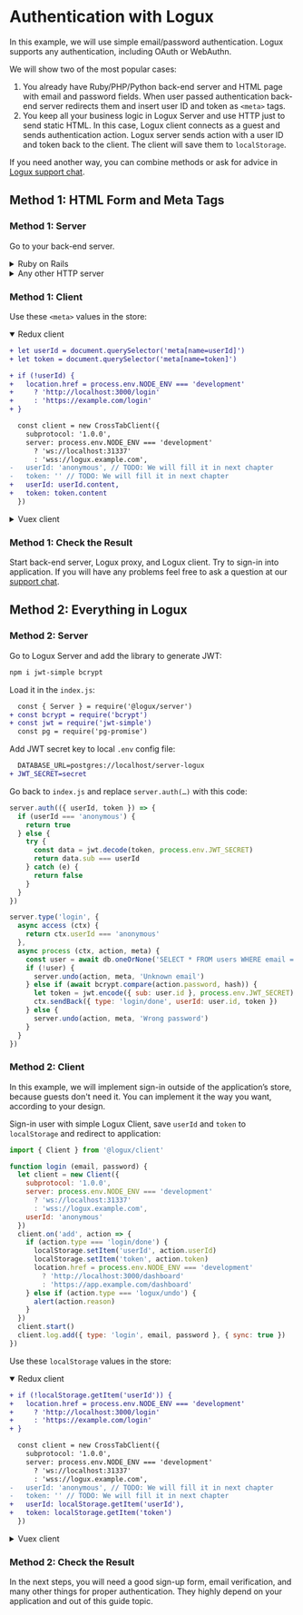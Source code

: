 # Authentication with Logux

In this example, we will use simple email/password authentication. Logux supports any authentication, including OAuth or WebAuthn.

We will show two of the most popular cases:

1. You already have Ruby/PHP/Python back-end server and HTML page with email and password fields. When user passed authentication back-end server redirects them and insert user ID and token as `<meta>` tags.
2. You keep all your business logic in Logux Server and use HTTP just to send static HTML. In this case, Logux client connects as a guest and sends authentication action. Logux server sends action with a user ID and token back to the client. The client will save them to `localStorage`.

If you need another way, you can combine methods or ask for advice in [Logux support chat].

[Logux support chat]: https://gitter.im/logux/logux


## Method 1: HTML Form and Meta Tags

### Method 1: Server

Go to your back-end server.

<details><summary>Ruby on Rails</summary>

Add `jwt` to `Gemfile` and call `bundle`:

```ruby
gem 'jwt'
```

Add JWT secret key to local `.env`:

```diff
  LOGUX_CONTROL_SECRET=secret
  LOGUX_URL=http://localhost:31338
+ JWT_SECRET=secret
```

Edit `config/initializers/logux.rb`:

```diff
  config.auth_rule = lambda do |user_id, token|
-   # Allow only local users until we will have a proper authentication
-   Rails.env.development?
+   data = JWT.decode token, ENV['JWT_SECRET'], { algorithm: 'HS256' }
+   data[0]['sub'] == user_id
  end
```

Add `<meta>` tags to application layout used for authenticated user:

```haml
    meta( name="userId" content=current_user.id )
    meta( name="token" content=JWT.encode({ sub: current_user.id }, ENV['JWT_SECRET'], 'HS256') )
```

</details>
<details><summary>Any other HTTP server</summary>

Add JWT secret key to proper storage for your environment. Local `.env` is a good option.

```diff
  LOGUX_CONTROL_SECRET=secret
  LOGUX_URL=http://localhost:31338
+ JWT_SECRET=secret
```

Add library to support JWT. Add code to check `userId` and `token` from Logux:

```js
data = JWT.decode(token, ENV['JWT_SECRET'])
return data.sub == userId
```

Generate token to use in HTML template:

```js
token = JWT.encode({ sub: userId }, ENV['JWT_SECRET'])
```

Add this token and user ID to HTML templates used for authenticated user:

```html
    <meta name="userId" content=<?= userId ?>>
    <meta name="token" content=<?= token ?>>
```

</details>


### Method 1: Client

Use these `<meta>` values in the store:

<details open><summary>Redux client</summary>

```diff
+ let userId = document.querySelector('meta[name=userId]')
+ let token = document.querySelector('meta[name=token]')

+ if (!userId) {
+   location.href = process.env.NODE_ENV === 'development'
+     ? 'http://localhost:3000/login'
+     : 'https://example.com/login'
+ }

  const client = new CrossTabClient({
    subprotocol: '1.0.0',
    server: process.env.NODE_ENV === 'development'
      ? 'ws://localhost:31337'
      : 'wss://logux.example.com',
-   userId: 'anonymous', // TODO: We will fill it in next chapter
-   token: '' // TODO: We will fill it in next chapter
+   userId: userId.content,
+   token: token.content
  })
```

</details>
<details><summary>Vuex client</summary>

```diff
+ let userId = document.querySelector('meta[name=userId]')
+ let token = document.querySelector('meta[name=token]')

+ if (!userId) {
+   location.href = process.env.NODE_ENV === 'development'
+     ? 'http://localhost:3000/login'
+     : 'https://example.com/login'
+ }

  const client = new CrossTabClient({
    subprotocol: '1.0.0',
    server: process.env.NODE_ENV === 'development'
      ? 'ws://localhost:31337'
      : 'wss://logux.example.com',
-   userId: 'anonymous',
-   token: ''
+   userId: userId.content,
+   token: token.content
  })
```

</details>


### Method 1: Check the Result

Start back-end server, Logux proxy, and Logux client. Try to sign-in into application. If you will have any problems feel free to ask a question at our [support chat].

[support chat]: https://gitter.im/logux/logux


## Method 2: Everything in Logux

### Method 2: Server

Go to Logux Server and add the library to generate JWT:

```sh
npm i jwt-simple bcrypt
```

Load it in the `index.js`:

```diff
  const { Server } = require('@logux/server')
+ const bcrypt = require('bcrypt')
+ const jwt = require('jwt-simple')
  const pg = require('pg-promise')
```

Add JWT secret key to local `.env` config file:

```diff
  DATABASE_URL=postgres://localhost/server-logux
+ JWT_SECRET=secret
```

Go back to `index.js` and replace `server.auth(…)` with this code:

```js
server.auth(({ userId, token }) => {
  if (userId === 'anonymous') {
    return true
  } else {
    try {
      const data = jwt.decode(token, process.env.JWT_SECRET)
      return data.sub === userId
    } catch (e) {
      return false
    }
  }
})

server.type('login', {
  async access (ctx) {
    return ctx.userId === 'anonymous'
  },
  async process (ctx, action, meta) {
    const user = await db.oneOrNone('SELECT * FROM users WHERE email = $1', action.email)
    if (!user) {
      server.undo(action, meta, 'Unknown email')
    } else if (await bcrypt.compare(action.password, hash)) {
      let token = jwt.encode({ sub: user.id }, process.env.JWT_SECRET)
      ctx.sendBack({ type: 'login/done', userId: user.id, token })
    } else {
      server.undo(action, meta, 'Wrong password')
    }
  }
})
```


### Method 2: Client

In this example, we will implement sign-in outside of the application’s store, because guests don't need it.
You can implement it the way you want, according to your design.

Sign-in user with simple Logux Client, save `userId` and `token` to `localStorage` and redirect to application:

```js
import { Client } from '@logux/client'

function login (email, password) {
  let client = new Client({
    subprotocol: '1.0.0',
    server: process.env.NODE_ENV === 'development'
      ? 'ws://localhost:31337'
      : 'wss://logux.example.com',
    userId: 'anonymous'
  })
  client.on('add', action => {
    if (action.type === 'login/done') {
      localStorage.setItem('userId', action.userId)
      localStorage.setItem('token', action.token)
      location.href = process.env.NODE_ENV === 'development'
        ? 'http://localhost:3000/dashboard'
        : 'https://app.example.com/dashboard'
    } else if (action.type === 'logux/undo') {
      alert(action.reason)
    }
  })
  client.start()
  client.log.add({ type: 'login', email, password }, { sync: true })
})
```

Use these `localStorage` values in the store:

<details open><summary>Redux client</summary>

```diff
+ if (!localStorage.getItem('userId')) {
+   location.href = process.env.NODE_ENV === 'development'
+     ? 'http://localhost:3000/login'
+     : 'https://example.com/login'
+ }

  const client = new CrossTabClient({
    subprotocol: '1.0.0',
    server: process.env.NODE_ENV === 'development'
      ? 'ws://localhost:31337'
      : 'wss://logux.example.com',
-   userId: 'anonymous', // TODO: We will fill it in next chapter
-   token: '' // TODO: We will fill it in next chapter
+   userId: localStorage.getItem('userId'),
+   token: localStorage.getItem('token')
  })
```

</details>
<details><summary>Vuex client</summary>

```diff
+ if (!localStorage.getItem('userId')) {
+   location.href = process.env.NODE_ENV === 'development'
+     ? 'http://localhost:3000/login'
+     : 'https://example.com/login'
+ }

  const client = new CrossTabClient({
    subprotocol: '1.0.0',
    server: process.env.NODE_ENV === 'development'
      ? 'ws://localhost:31337'
      : 'wss://logux.example.com',
-   userId: 'anonymous',
-   token: ''
+   userId: localStorage.getItem('userId'),
+   token: localStorage.getItem('token')
  })
```

</details>


### Method 2: Check the Result

In the next steps, you will need a good sign-up form, email verification, and many other things for proper authentication. They highly depend on your application and out of this guide topic.
